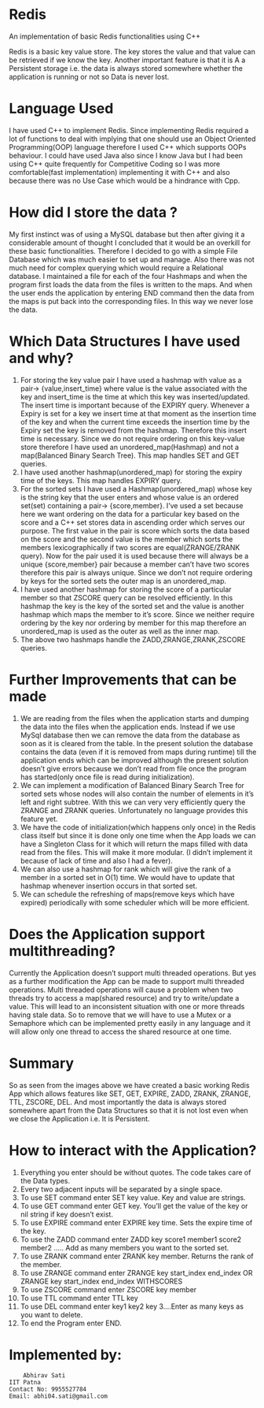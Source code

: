 # Redis
An implementation of basic Redis functionalities using C++ 

Redis is a basic key value store. The key stores the value and that value can be retrieved if we know the key. Another important feature is that it is A a Persistent storage i.e. the data is always stored somewhere whether the application is running or not so Data is never lost.

# Language Used

I have used C++ to implement Redis. Since implementing Redis required a lot of functions to deal with implying that one should use an Object Oriented Programming(OOP) language therefore I used C++ which supports OOPs behaviour. I could have used Java also since I know Java but I had been using C++ quite frequently for Competitive Coding so I was more comfortable(fast implementation) implementing it with C++ and also because there was no Use Case which would be a hindrance with Cpp.

# How did I store the data ?

My first instinct was of using a MySQL database but then after giving it a considerable amount of thought I concluded that it would be an overkill for these basic functionalities. Therefore I decided to go with a simple File Database which was much easier to set up and manage. Also there was not much need for complex querying which would require a Relational database. I maintained a file for each of the four Hashmaps and when the program first loads the data from the files is written to the maps. And when the user ends the application by entering END command then the data from the maps is put back into the corresponding files. In this way we never lose the data.

# Which Data Structures I have used and why?

1. For storing the key value pair I have used a hashmap with value as a pair-> {value,insert_time} where value is the value associated with the key and insert_time is the time at which this key was inserted/updated. The insert time is important because of the EXPIRY query. Whenever a Expiry is set for a key we insert time at that moment as the insertion time of the key and when the current time exceeds the insertion time by the Expiry set the key is removed from the hashmap. Therefore this insert time is necessary. Since we do not require ordering on this key-value store therefore I have used an unordered_map(Hashmap) and not a map(Balanced Binary Search Tree). This map handles SET and GET queries.
2. I have used another hashmap(unordered_map) for storing the expiry time of the keys. This map handles EXPIRY query.
3. For the sorted sets I have used a Hashmap(unordered_map) whose key is the string key that the user enters and whose value is an ordered set(set) containing a pair-> {score,member}. I’ve used a set because here we want ordering on the data for a particular key based on the score and a C++ set stores data in ascending order which serves our purpose. The first value in the pair is score which sorts the data based on the score and the second value is the member which sorts the members lexicographically if two scores are equal(ZRANGE/ZRANK query). Now for the pair used it is used because there will always be a unique {score,member} pair because a member can’t have two scores therefore this pair is always unique. Since we don’t not require ordering by keys for the sorted sets the outer map is an unordered_map.
4. I have used another hashmap for storing the score of a particular member so that ZSCORE query can be resolved efficiently. In this hashmap the key is the key of the sorted set and the value is another hashmap which maps the member to it’s score. Since we neither require ordering by the key nor ordering by member for this map therefore an unordered_map is used as the outer as well as the inner map.
5. The above two hashmaps handle the ZADD,ZRANGE,ZRANK,ZSCORE queries.

# Further Improvements that can be made

1. We are reading from the files when the application starts and dumping the data into the files when the application ends. Instead if we use MySql database then we can remove the data from the database as soon as it is cleared from the table. In the present solution the database contains the data (even if it is removed from maps during runtime) till the application ends which can be improved although the present solution doesn’t give errors because we don’t read from file once the program has started(only once file is read during initialization).
2. We can implement a modification of Balanced Binary Search Tree for sorted sets whose nodes will also contain the number of elements in it’s left and right subtree. With this we can very very efficiently query the ZRANGE and ZRANK queries. Unfortunately no language provides this feature yet.
3. We have the code of initialization(which happens only once) in the Redis class itself but since it is done only one time when the App loads we can have a Singleton Class for it which will return the maps filled with data read from the files. This will make it more modular. (I didn’t implement it because of lack of time and also I had a fever).
4. We can also use a hashmap for rank which will give the rank of a member in a sorted set in O(1) time. We would have to update that hashmap whenever insertion occurs in that sorted set.
5. We can schedule the refreshing of maps(remove keys which have expired) periodically with some scheduler which will be more efficient.

# Does the Application support multithreading?

Currently the Application doesn’t support multi threaded operations. But yes as a further modification the App can be made to support multi threaded operations. Multi threaded operations will cause a problem when two threads try to access a map(shared resource) and try to write/update a value. This will lead to an inconsistent situation with one or more threads having stale data. So to remove that we will have to use a Mutex or a Semaphore which can be implemented pretty easily in any language and it will allow only one thread to access the shared resource at one time. 


# Summary
So as seen from the images above we have created a basic working Redis App which allows features like SET, GET, EXPIRE, ZADD, ZRANK, ZRANGE, TTL, ZSCORE, DEL.
And most importantly the data is always stored somewhere apart from the Data Structures so that it is not lost even when we close the Application i.e. It is Persistent.

# How to interact with the Application?
1. Everything you enter should be without quotes.  The code takes care of the Data types.
2. Every two adjacent inputs will be separated by a single space.
3. To use SET command enter SET key value. Key and value are strings.
4. To use GET command enter GET key. You’ll get the value of the key or nil string if key doesn’t exist.
5. To use EXPIRE command enter EXPIRE key time. Sets the expire time of the key.
6. To use the ZADD command enter ZADD key score1 member1 score2 member2 ….. Add as many members you want to the sorted set.
7. To use ZRANK command enter ZRANK key member. Returns the rank of the member.
8. To use ZRANGE command enter ZRANGE key start_index end_index OR ZRANGE key start_index end_index WITHSCORES
9. To use ZSCORE command enter ZSCORE key member
10. To use TTL command enter TTL key
11. To use DEL command enter key1 key2 key 3….Enter as many keys as you want to delete.
12. To end the Program enter END.

# Implemented by:
        Abhirav Sati
	IIT Patna
	Contact No: 9955527784
	Email: abhi04.sati@gmail.com

